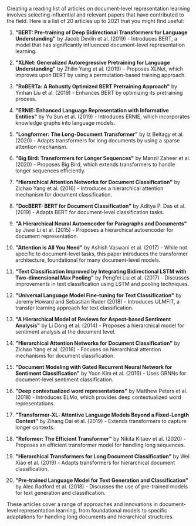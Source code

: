 Creating a reading list of articles on document-level representation learning involves selecting influential and relevant papers that have contributed to the field. Here is a list of 20 articles up to 2021 that you might find useful:

1. **"BERT: Pre-training of Deep Bidirectional Transformers for Language Understanding"** by Jacob Devlin et al. (2019) - Introduces BERT, a model that has significantly influenced document-level representation learning.

2. **"XLNet: Generalized Autoregressive Pretraining for Language Understanding"** by Zhilin Yang et al. (2019) - Proposes XLNet, which improves upon BERT by using a permutation-based training approach.

3. **"RoBERTa: A Robustly Optimized BERT Pretraining Approach"** by Yinhan Liu et al. (2019) - Enhances BERT by optimizing its pretraining process.

4. **"ERNIE: Enhanced Language Representation with Informative Entities"** by Yu Sun et al. (2019) - Introduces ERNIE, which incorporates knowledge graphs into language models.

5. **"Longformer: The Long-Document Transformer"** by Iz Beltagy et al. (2020) - Adapts transformers for long documents by using a sparse attention mechanism.

6. **"Big Bird: Transformers for Longer Sequences"** by Manzil Zaheer et al. (2020) - Proposes Big Bird, which extends transformers to handle longer sequences efficiently.

7. **"Hierarchical Attention Networks for Document Classification"** by Zichao Yang et al. (2016) - Introduces a hierarchical attention mechanism for document classification.

8. **"DocBERT: BERT for Document Classification"** by Aditya P. Das et al. (2019) - Adapts BERT for document-level classification tasks.

9. **"A Hierarchical Neural Autoencoder for Paragraphs and Documents"** by Jiwei Li et al. (2015) - Proposes a hierarchical autoencoder for document representation.

10. **"Attention is All You Need"** by Ashish Vaswani et al. (2017) - While not specific to document-level tasks, this paper introduces the transformer architecture, foundational for many document-level models.

11. **"Text Classification Improved by Integrating Bidirectional LSTM with Two-dimensional Max Pooling"** by Pengfei Liu et al. (2017) - Discusses improvements in text classification using LSTM and pooling techniques.

12. **"Universal Language Model Fine-tuning for Text Classification"** by Jeremy Howard and Sebastian Ruder (2018) - Introduces ULMFiT, a transfer learning approach for text classification.

13. **"A Hierarchical Model of Reviews for Aspect-based Sentiment Analysis"** by Li Dong et al. (2014) - Proposes a hierarchical model for sentiment analysis at the document level.

14. **"Hierarchical Attention Networks for Document Classification"** by Zichao Yang et al. (2016) - Focuses on hierarchical attention mechanisms for document classification.

15. **"Document Modeling with Gated Recurrent Neural Network for Sentiment Classification"** by Yoon Kim et al. (2016) - Uses GRNNs for document-level sentiment classification.

16. **"Deep contextualized word representations"** by Matthew Peters et al. (2018) - Introduces ELMo, which provides deep contextualized word representations.

17. **"Transformer-XL: Attentive Language Models Beyond a Fixed-Length Context"** by Zihang Dai et al. (2019) - Extends transformers to capture longer contexts.

18. **"Reformer: The Efficient Transformer"** by Nikita Kitaev et al. (2020) - Proposes an efficient transformer model for handling long sequences.

19. **"Hierarchical Transformers for Long Document Classification"** by Wei Xiao et al. (2019) - Adapts transformers for hierarchical document classification.

20. **"Pre-trained Language Model for Text Generation and Classification"** by Alec Radford et al. (2018) - Discusses the use of pre-trained models for text generation and classification.

These articles cover a range of approaches and innovations in document-level representation learning, from foundational models to specific adaptations for handling long documents and hierarchical structures.